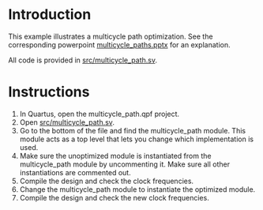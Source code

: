 # Introduction

This example illustrates a multicycle path optimization. See the corresponding
powerpoint [multicycle_paths.pptx](multicycle_paths.pptx) for an explanation.

All code is provided in [src/multicycle_path.sv](src/multicycle_path.sv). 

# Instructions

1. In Quartus, open the multicycle_path.qpf project.
1. Open [src/multicycle_path.sv](src/multicycle_path.sv).
1. Go to the bottom of the file and find the multicycle_path module. This module acts as a top level that lets you change which implementation is used.
1. Make sure the unoptimized module is instantiated from the multicycle_path module by uncommenting it. Make sure all other instantiations are commented out.
1. Compile the design and check the clock frequencies.
1. Change the multicycle_path module to instantiate the optimized module.
1. Compile the design and check the new clock frequencies. 


